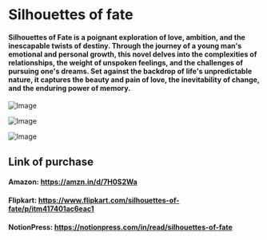# Silhouettes of fate

#### Silhouettes of Fate is a poignant exploration of love, ambition, and the inescapable twists of destiny. Through the journey of a young man's emotional and personal growth, this novel delves into the complexities of relationships, the weight of unspoken feelings, and the challenges of pursuing one's dreams. Set against the backdrop of life's unpredictable nature, it captures the beauty and pain of love, the inevitability of change, and the enduring power of memory.

![Image](https://github.com/user-attachments/assets/c590c911-6aee-4fba-bae6-3981ed77700a)

![Image](https://github.com/user-attachments/assets/e10e4b06-9f7a-421f-ae64-4db80c64446c)

![Image](https://github.com/user-attachments/assets/3876f881-de80-4c96-b3de-76603ba7c96f)

## Link of purchase

#### Amazon: https://amzn.in/d/7H0S2Wa

#### Flipkart: https://www.flipkart.com/silhouettes-of-fate/p/itm417401ac6eac1

#### NotionPress: https://notionpress.com/in/read/silhouettes-of-fate
